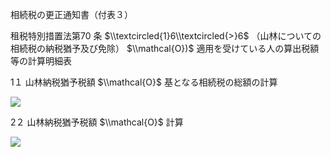 相続税の更正通知書（付表３）

租税特別措置法第70 条 $\\textcircled{1}6\\textcircled{>}6$ （山林についての相続税の納税猶予及び免除） $\\mathcal{O})$ 適用を受けている人の算出税額等の計算明細表

1１ 山林納税猶予税額 $\\mathcal{O}$ 基となる相続税の総額の計算

![](https://www.nta.go.jp/tmp/8317e07a-06aa-4efd-8028-4d71ba0f0f5e/images/2863855c2b62a22e2328122f82d2fc5c850c29d7d30abb7c650b6a394788a0b3.jpg)

2２ 山林納税猶予税額 $\\mathcal{O}$ 計算

![](https://www.nta.go.jp/tmp/8317e07a-06aa-4efd-8028-4d71ba0f0f5e/images/4da5c5c766741f1f8fa38a156f9e70d01bf0db5f6cd82add586ea66f9ce75c31.jpg)